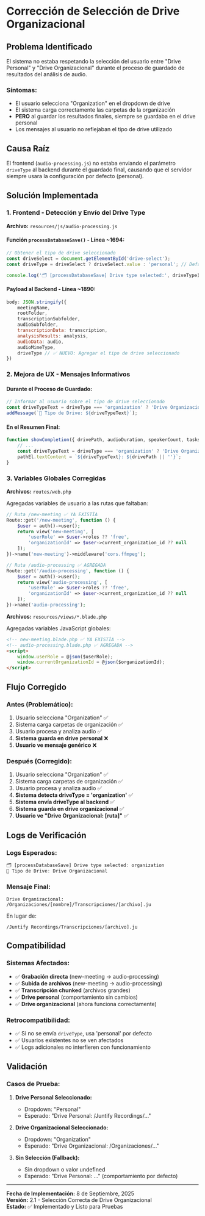 # Corrección de Selección de Drive Organizacional

## Problema Identificado

El sistema no estaba respetando la selección del usuario entre "Drive Personal" y "Drive Organizacional" durante el proceso de guardado de resultados del análisis de audio.

### Síntomas:
- El usuario selecciona "Organization" en el dropdown de drive
- El sistema carga correctamente las carpetas de la organización
- **PERO** al guardar los resultados finales, siempre se guardaba en el drive personal
- Los mensajes al usuario no reflejaban el tipo de drive utilizado

## Causa Raíz

El frontend (`audio-processing.js`) no estaba enviando el parámetro `driveType` al backend durante el guardado final, causando que el servidor siempre usara la configuración por defecto (personal).

## Solución Implementada

### 1. Frontend - Detección y Envío del Drive Type

**Archivo:** `resources/js/audio-processing.js`

#### Función `processDatabaseSave()` - Línea ~1694:
```javascript
// Obtener el tipo de drive seleccionado
const driveSelect = document.getElementById('drive-select');
const driveType = driveSelect ? driveSelect.value : 'personal'; // Default to personal

console.log('🗂️ [processDatabaseSave] Drive type selected:', driveType);
```

#### Payload al Backend - Línea ~1890:
```javascript
body: JSON.stringify({
    meetingName,
    rootFolder,
    transcriptionSubfolder,
    audioSubfolder,
    transcriptionData: transcription,
    analysisResults: analysis,
    audioData: audio,
    audioMimeType,
    driveType // ✅ NUEVO: Agregar el tipo de drive seleccionado
})
```

### 2. Mejora de UX - Mensajes Informativos

#### Durante el Proceso de Guardado:
```javascript
// Informar al usuario sobre el tipo de drive seleccionado
const driveTypeText = driveType === 'organization' ? 'Drive Organizacional' : 'Drive Personal';
addMessage(`📁 Tipo de Drive: ${driveTypeText}`);
```

#### En el Resumen Final:
```javascript
function showCompletion({ drivePath, audioDuration, speakerCount, tasks, driveType }) {
    // ...
    const driveTypeText = driveType === 'organization' ? 'Drive Organizacional' : 'Drive Personal';
    pathEl.textContent = `${driveTypeText}: ${drivePath || ''}`;
}
```

### 3. Variables Globales Corregidas

**Archivos:** `routes/web.php`

Agregadas variables de usuario a las rutas que faltaban:

```php
// Ruta /new-meeting ✅ YA EXISTÍA
Route::get('/new-meeting', function () {
    $user = auth()->user();
    return view('new-meeting', [
        'userRole' => $user->roles ?? 'free',
        'organizationId' => $user->current_organization_id ?? null
    ]);
})->name('new-meeting')->middleware('cors.ffmpeg');

// Ruta /audio-processing ✅ AGREGADA
Route::get('/audio-processing', function () {
    $user = auth()->user();
    return view('audio-processing', [
        'userRole' => $user->roles ?? 'free',
        'organizationId' => $user->current_organization_id ?? null
    ]);
})->name('audio-processing');
```

**Archivos:** `resources/views/*.blade.php`

Agregadas variables JavaScript globales:

```html
<!-- new-meeting.blade.php ✅ YA EXISTÍA -->
<!-- audio-processing.blade.php ✅ AGREGADA -->
<script>
    window.userRole = @json($userRole);
    window.currentOrganizationId = @json($organizationId);
</script>
```

## Flujo Corregido

### Antes (Problemático):
1. Usuario selecciona "Organization" ✅
2. Sistema carga carpetas de organización ✅  
3. Usuario procesa y analiza audio ✅
4. **Sistema guarda en drive personal** ❌
5. **Usuario ve mensaje genérico** ❌

### Después (Corregido):
1. Usuario selecciona "Organization" ✅
2. Sistema carga carpetas de organización ✅
3. Usuario procesa y analiza audio ✅
4. **Sistema detecta driveType = 'organization'** ✅
5. **Sistema envía driveType al backend** ✅
6. **Sistema guarda en drive organizacional** ✅
7. **Usuario ve "Drive Organizacional: [ruta]"** ✅

## Logs de Verificación

### Logs Esperados:
```javascript
🗂️ [processDatabaseSave] Drive type selected: organization
📁 Tipo de Drive: Drive Organizacional
```

### Mensaje Final:
```
Drive Organizacional: /Organizaciones/[nombre]/Transcripciones/[archivo].ju
```

En lugar de:
```
/Juntify Recordings/Transcripciones/[archivo].ju
```

## Compatibilidad

### Sistemas Afectados:
- ✅ **Grabación directa** (new-meeting → audio-processing)
- ✅ **Subida de archivos** (new-meeting → audio-processing)  
- ✅ **Transcripción chunked** (archivos grandes)
- ✅ **Drive personal** (comportamiento sin cambios)
- ✅ **Drive organizacional** (ahora funciona correctamente)

### Retrocompatibilidad:
- ✅ Si no se envía `driveType`, usa 'personal' por defecto
- ✅ Usuarios existentes no se ven afectados
- ✅ Logs adicionales no interfieren con funcionamiento

## Validación

### Casos de Prueba:
1. **Drive Personal Seleccionado:**
   - Dropdown: "Personal" 
   - Esperado: "Drive Personal: /Juntify Recordings/..."

2. **Drive Organizacional Seleccionado:**
   - Dropdown: "Organization"
   - Esperado: "Drive Organizacional: /Organizaciones/..."

3. **Sin Selección (Fallback):**
   - Sin dropdown o valor undefined
   - Esperado: "Drive Personal: ..." (comportamiento por defecto)

---

**Fecha de Implementación:** 8 de Septiembre, 2025  
**Versión:** 2.1 - Selección Correcta de Drive Organizacional  
**Estado:** ✅ Implementado y Listo para Pruebas
